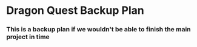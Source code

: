 # Dragon Quest Backup Plan
### This is a backup plan if we wouldn't be able to finish the main project in time
